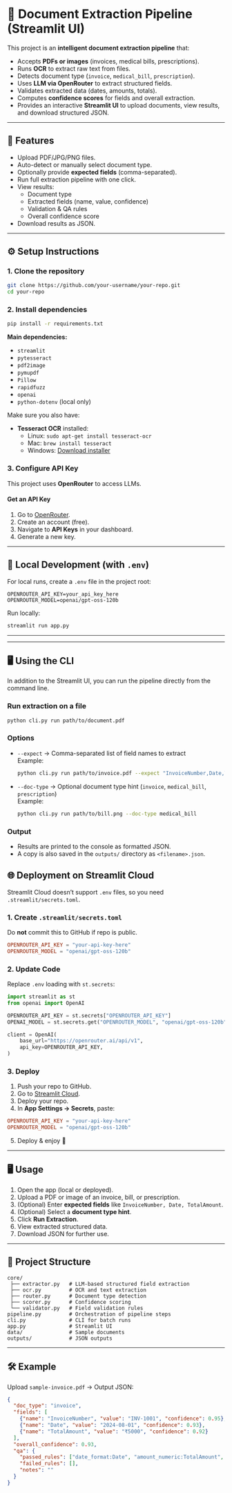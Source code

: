 # 📄 Document Extraction Pipeline (Streamlit UI)

This project is an **intelligent document extraction pipeline** that:
- Accepts **PDFs or images** (invoices, medical bills, prescriptions).
- Runs **OCR** to extract raw text from files.
- Detects document type (`invoice`, `medical_bill`, `prescription`).
- Uses **LLM via OpenRouter** to extract structured fields.
- Validates extracted data (dates, amounts, totals).
- Computes **confidence scores** for fields and overall extraction.
- Provides an interactive **Streamlit UI** to upload documents, view results, and download structured JSON.

---

## 🚀 Features
- Upload PDF/JPG/PNG files.
- Auto-detect or manually select document type.
- Optionally provide **expected fields** (comma-separated).
- Run full extraction pipeline with one click.
- View results:
  - Document type
  - Extracted fields (name, value, confidence)
  - Validation & QA rules
  - Overall confidence score
- Download results as JSON.

---

## ⚙️ Setup Instructions

### 1. Clone the repository
```bash
git clone https://github.com/your-username/your-repo.git
cd your-repo
```

### 2. Install dependencies
```bash
pip install -r requirements.txt
```

**Main dependencies:**
- `streamlit`
- `pytesseract`
- `pdf2image`
- `pymupdf`
- `Pillow`
- `rapidfuzz`
- `openai`
- `python-dotenv` (local only)

Make sure you also have:
- **Tesseract OCR** installed:  
  - Linux: `sudo apt-get install tesseract-ocr`
  - Mac: `brew install tesseract`
  - Windows: [Download installer](https://github.com/UB-Mannheim/tesseract/wiki)

### 3. Configure API Key

This project uses **OpenRouter** to access LLMs.

#### Get an API Key
1. Go to [OpenRouter](https://openrouter.ai/).  
2. Create an account (free).  
3. Navigate to **API Keys** in your dashboard.  
4. Generate a new key.  

---

## 🔐 Local Development (with `.env`)

For local runs, create a `.env` file in the project root:

```
OPENROUTER_API_KEY=your_api_key_here
OPENROUTER_MODEL=openai/gpt-oss-120b
```

Run locally:
```bash
streamlit run app.py
```

---


---

## 🖥️ Using the CLI

In addition to the Streamlit UI, you can run the pipeline directly from the command line.

### Run extraction on a file
```bash
python cli.py run path/to/document.pdf
```

### Options
- `--expect` → Comma-separated list of field names to extract  
  Example:
  ```bash
  python cli.py run path/to/invoice.pdf --expect "InvoiceNumber,Date,TotalAmount"
  ```

- `--doc-type` → Optional document type hint (`invoice`, `medical_bill`, `prescription`)  
  Example:
  ```bash
  python cli.py run path/to/bill.png --doc-type medical_bill
  ```

### Output
- Results are printed to the console as formatted JSON.  
- A copy is also saved in the `outputs/` directory as `<filename>.json`.


## 🌐 Deployment on Streamlit Cloud

Streamlit Cloud doesn’t support `.env` files, so you need `.streamlit/secrets.toml`.

### 1. Create `.streamlit/secrets.toml`
Do **not** commit this to GitHub if repo is public.
```toml
OPENROUTER_API_KEY = "your-api-key-here"
OPENROUTER_MODEL = "openai/gpt-oss-120b"
```

### 2. Update Code
Replace `.env` loading with `st.secrets`:

```python
import streamlit as st
from openai import OpenAI

OPENROUTER_API_KEY = st.secrets["OPENROUTER_API_KEY"]
OPENAI_MODEL = st.secrets.get("OPENROUTER_MODEL", "openai/gpt-oss-120b")

client = OpenAI(
    base_url="https://openrouter.ai/api/v1",
    api_key=OPENROUTER_API_KEY,
)
```

### 3. Deploy
1. Push your repo to GitHub.  
2. Go to [Streamlit Cloud](https://share.streamlit.io/).  
3. Deploy your repo.  
4. In **App Settings → Secrets**, paste:

```toml
OPENROUTER_API_KEY = "your-api-key-here"
OPENROUTER_MODEL = "openai/gpt-oss-120b"
```

5. Deploy & enjoy 🚀  

---

## 🖥️ Usage
1. Open the app (local or deployed).  
2. Upload a PDF or image of an invoice, bill, or prescription.  
3. (Optional) Enter **expected fields** like `InvoiceNumber, Date, TotalAmount`.  
4. (Optional) Select a **document type hint**.  
5. Click **Run Extraction**.  
6. View extracted structured data.  
7. Download JSON for further use.

---

## 📂 Project Structure
```
core/
 ├── extractor.py   # LLM-based structured field extraction
 ├── ocr.py         # OCR and text extraction
 ├── router.py      # Document type detection
 ├── scorer.py      # Confidence scoring
 └── validator.py   # Field validation rules
pipeline.py         # Orchestration of pipeline steps
cli.py              # CLI for batch runs
app.py              # Streamlit UI
data/               # Sample documents
outputs/            # JSON outputs
```

---

## 🛠️ Example
Upload `sample-invoice.pdf` → Output JSON:
```json
{
  "doc_type": "invoice",
  "fields": [
    {"name": "InvoiceNumber", "value": "INV-1001", "confidence": 0.95},
    {"name": "Date", "value": "2024-08-01", "confidence": 0.93},
    {"name": "TotalAmount", "value": "₹5000", "confidence": 0.92}
  ],
  "overall_confidence": 0.93,
  "qa": {
    "passed_rules": ["date_format:Date", "amount_numeric:TotalAmount", "totals_match"],
    "failed_rules": [],
    "notes": ""
  }
}
```
